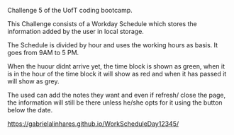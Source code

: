 Challenge 5 of the UofT coding bootcamp.

This Challenge consists of a Workday Schedule which stores the information added by the user in local storage.

The Schedule is divided by hour and uses the working hours as basis. It goes from 9AM to 5 PM.

When the huour didnt arrive yet, the time block is shown as green, when it is in the hour of the time block it will show as red and when it has passed it will show as grey.

The used can add the notes they want and even if refresh/ close the page, the information will still be there unless he/she opts for it using the button below the date.

https://gabrielalinhares.github.io/WorkScheduleDay12345/
